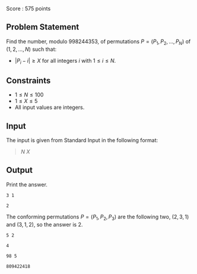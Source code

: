 Score : $575$ points

## Problem Statement

Find the number, modulo $998244353$, of permutations $P=(P_1,P_2,\dots,P_N)$ of $(1,2,\dots,N)$ such that:

- $|P_i - i| \ge X$ for all integers $i$ with $1 \le i \le N$.

## Constraints

- $1 \le N \le 100$
- $1 \le X \le 5$
- All input values are integers.

## Input

The input is given from Standard Input in the following format:

> $N$ $X$

## Output

Print the answer.

```input1
3 1
```

```output1
2
```

The conforming permutations $P=(P_1,P_2,P_3)$ are the following two, $(2,3,1)$ and $(3,1,2)$, so the answer is $2$.

```input2
5 2
```

```output2
4
```

```input3
98 5
```

```output3
809422418
```